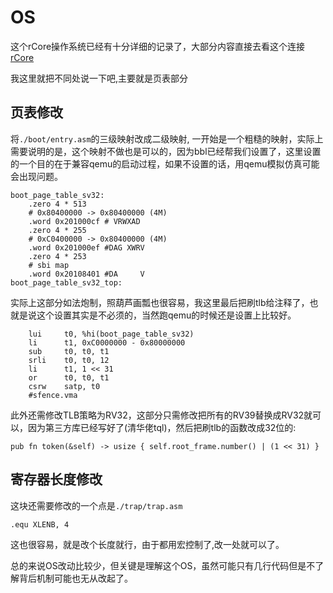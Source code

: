 # OS

这个rCore操作系统已经有十分详细的记录了，大部分内容直接去看这个连接[rCore](https://rcore-os.github.io/rCore_tutorial_doc/)

我这里就把不同处说一下吧,主要就是页表部分

## 页表修改

将`./boot/entry.asm`的三级映射改成二级映射, 一开始是一个粗糙的映射，实际上需要说明的是，这个映射不做也是可以的，因为bbl已经帮我们设置了，这里设置的一个目的在于兼容qemu的启动过程，如果不设置的话，用qemu模拟仿真可能会出现问题。

```
boot_page_table_sv32:
    .zero 4 * 513
    # 0x80400000 -> 0x80400000 (4M)
    .word 0x201000cf # VRWXAD
    .zero 4 * 255
    # 0xC0400000 -> 0x80400000 (4M)
    .word 0x201000ef #DAG XWRV
    .zero 4 * 253
    # sbi map
    .word 0x20108401 #DA     V
boot_page_table_sv32_top:
```

实际上这部分如法炮制，照葫芦画瓢也很容易，我这里最后把刷tlb给注释了，也就是说这个设置其实是不必须的，当然跑qemu的时候还是设置上比较好。

```
    lui     t0, %hi(boot_page_table_sv32)
    li      t1, 0xC0000000 - 0x80000000
    sub     t0, t0, t1
    srli    t0, t0, 12
    li      t1, 1 << 31
    or      t0, t0, t1
    csrw    satp, t0
    #sfence.vma
```

此外还需修改TLB策略为RV32，这部分只需修改把所有的RV39替换成RV32就可以，因为第三方库已经写好了(清华佬tql)，然后把刷tlb的函数改成32位的:

```
pub fn token(&self) -> usize { self.root_frame.number() | (1 << 31) }
```

## 寄存器长度修改

这块还需要修改的一个点是`./trap/trap.asm`

```
.equ XLENB, 4  
```

这也很容易，就是改个长度就行，由于都用宏控制了,改一处就可以了。

总的来说OS改动比较少，但关键是理解这个OS，虽然可能只有几行代码但是不了解背后机制可能也无从改起了。